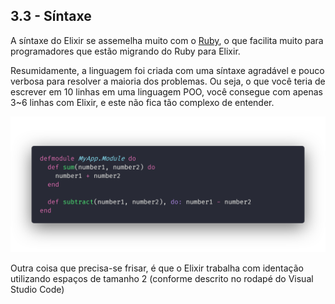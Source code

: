 ## 3.3 - Síntaxe

A síntaxe do Elixir se assemelha muito com o [Ruby](https://www.ruby-lang.org/pt/), o que facilita muito para programadores que estão migrando do Ruby para Elixir.

Resumidamente, a linguagem foi criada com uma síntaxe agradável e pouco verbosa para resolver a maioria dos problemas. Ou seja, o que você teria de escrever em 10 linhas em uma linguagem POO, você consegue com apenas 3~6 linhas com Elixir, e este não fica tão complexo de entender.

<p align="center">
  <img src="../../assets/sintaxe.png" alt="Síntaxe">
</p>

Outra coisa que precisa-se frisar, é que o Elixir trabalha com identação utilizando espaços de tamanho 2 (conforme descrito no rodapé do Visual Studio Code)